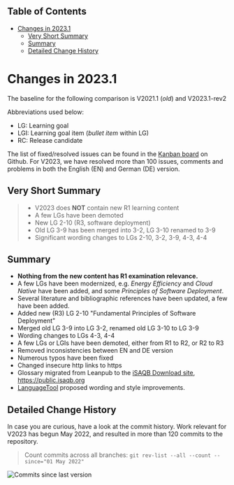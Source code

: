 ## Table of Contents
- [Changes in 2023.1](#changes-in-20231)
  - [Very Short Summary](#very-short-summary)
  - [Summary](#summary)
  - [Detailed Change History](#detailed-change-history)
# Changes in 2023.1

The baseline for the following comparison is V2021.1 (_old_) and V2023.1-rev2

Abbreviations used below:

* LG: Learning goal
* LGI: Learning goal item (_bullet item_ within LG)
* RC: Release candidate
  

The list of fixed/resolved issues can be found in the [Kanban board](https://github.com/isaqb-org/curriculum-foundation/projects/4) on Github.
For V2023, we have resolved more than 100 issues, comments and problems in both the English (EN) and German (DE) version.

## Very Short Summary

>* V2023 does **NOT** contain new R1 learning content 
>* A few LGs have been demoted
>* New LG 2-10 (R3, software deployment)
>* Old LG 3-9 has been merged into 3-2, LG 3-10 renamed to 3-9
>* Significant wording changes to LGs 2-10, 3-2, 3-9, 4-3, 4-4
## Summary

* **Nothing from the new content has R1 examination relevance.**
* A few LGs have been modernized, e.g. _Energy Efficiency_ and _Cloud Native_ have been added, and some _Principles of Software Deployment_. 
* Several literature and bibliographic references have been updated, a few have been added.
* Added new (R3) LG 2-10 "Fundamental Principles of Software Deployment"
* Merged old LG 3-9 into LG 3-2, renamed old LG 3-10 to LG 3-9
* Wording changes to LGs 4-3, 4-4
* A few LGs or LGIs have been demoted, either from R1 to R2, or R2 to R3
* Removed inconsistencies between EN and DE version
* Numerous typos have been fixed
* Changed insecure http links to https
* Glossary migrated from Leanpub to the [iSAQB Download site](https://public.isaqb.org), https://public.isaqb.org
* [LanguageTool](https://languagetool.org) proposed wording and style improvements. 


## Detailed Change History


In case you are curious, have a look at the commit history. 
Work relevant for V2023 has begun May 2022, and resulted in more than 120 commits to the repository.

>Count commits across all branches:
>`git rev-list --all --count --since="01 May 2022"`

![Commits since last version](https://img.shields.io/github/commits-since/isaqb-org/curriculum-foundation/2021.1-rev4.svg)
